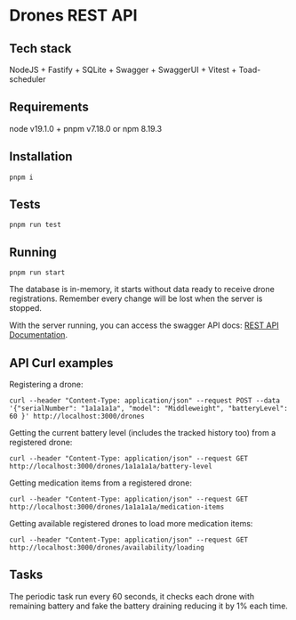 # Drones REST API

## Tech stack
NodeJS + Fastify + SQLite + Swagger + SwaggerUI + Vitest + Toad-scheduler

## Requirements
node v19.1.0 + pnpm v7.18.0 or npm 8.19.3

## Installation 
```
pnpm i
```

## Tests
```
pnpm run test
```

## Running
```
pnpm run start
```
The database is in-memory, it starts without data ready to receive drone registrations. Remember every change will be lost when the server is stopped.

With the server running, you can access the swagger API docs: [REST API Documentation](http://localhost:3000/docs).

## API Curl examples
Registering a drone:
```
curl --header "Content-Type: application/json" --request POST --data '{"serialNumber": "1a1a1a1a", "model": "Middleweight", "batteryLevel": 60 }' http://localhost:3000/drones
```

Getting the current battery level (includes the tracked history too) from a registered drone:
```
curl --header "Content-Type: application/json" --request GET http://localhost:3000/drones/1a1a1a1a/battery-level
```

Getting medication items from a registered drone:
```
curl --header "Content-Type: application/json" --request GET http://localhost:3000/drones/1a1a1a1a/medication-items
```

Getting available registered drones to load more medication items:
```
curl --header "Content-Type: application/json" --request GET http://localhost:3000/drones/availability/loading
```

## Tasks
The periodic task run every 60 seconds, it checks each drone with remaining battery and fake the battery draining reducing it by 1% each time.
